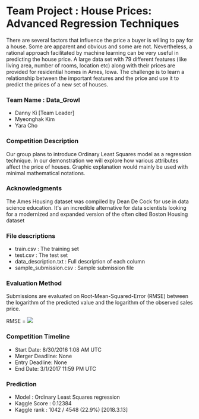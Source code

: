 # Team Project : House Prices: Advanced Regression Techniques
There are several factors that influence the price a buyer is willing to pay for a house. Some are apparent and obvious and some are not. Nevertheless, a rational approach facilitated by machine learning can be very useful in predicting the house price. A large data set with 79 different features (like living area, number of rooms, location etc) along with their prices are provided for residential homes in Ames, Iowa. The challenge is to learn a relationship between the important features and the price and use it to predict the prices of a new set of houses. 

### Team Name : Data_Growl
- Danny Ki [Team Leader]
- Myeonghak Kim
- Yara Cho 

### Competition Description
Our group plans to introduce Ordinary Least Squares model as a regression technique. In our demonstration we will explore how various attributes affect the price of houses. Graphic explanation would mainly be used with minimal mathematical notations.

### Acknowledgments
The Ames Housing dataset was compiled by Dean De Cock for use in data science education. It's an incredible alternative for data scientists looking for a modernized and expanded version of the often cited Boston Housing dataset

### File descriptions
- train.csv : The training set
- test.csv : The test set
- data_description.txt : Full description of each column
- sample_submission.csv : Sample submission file

### Evaluation Method
Submissions are evaluated on Root-Mean-Squared-Error (RMSE) between the logarithm of the predicted value and the logarithm of the observed sales price. 

RMSE = <img src="https://latex.codecogs.com/gif.latex?%5Csqrt%7B%5Cfrac%7B1%7D%7Bn%7D%5CSigma_%7Bi%3D1%7D%5E%7Bn%7D%7B%5CBig%28%5Cfrac%7Bd_i%20-f_i%7D%7B%5Csigma_i%7D%5CBig%29%5E2%7D%7D">

### Competition Timeline
- Start Date: 8/30/2016 1:08 AM UTC
- Merger Deadline: None
- Entry Deadline: None
- End Date: 3/1/2017 11:59 PM UTC

### Prediction
- Model : Ordinary Least Squares regression
- Kaggle Score : 0.12384
- Kaggle rank : 1042 / 4548 (22.9%) [2018.3.13]
